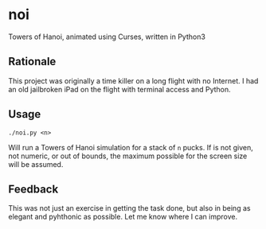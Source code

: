 # noi
Towers of Hanoi, animated using Curses, written in Python3

## Rationale
This project was originally a time killer on a long flight with no Internet.
I had an old jailbroken iPad on the flight with terminal access and Python.

## Usage
`./noi.py <n>`

Will run a Towers of Hanoi simulation for a stack of `n` pucks.
If <n> is not given, not numeric, or out of bounds, the maximum possible for the screen size will be assumed.

## Feedback
This was not just an exercise in getting the task done, but also in being
as elegant and pyhthonic as possible. Let me know where I can improve.
